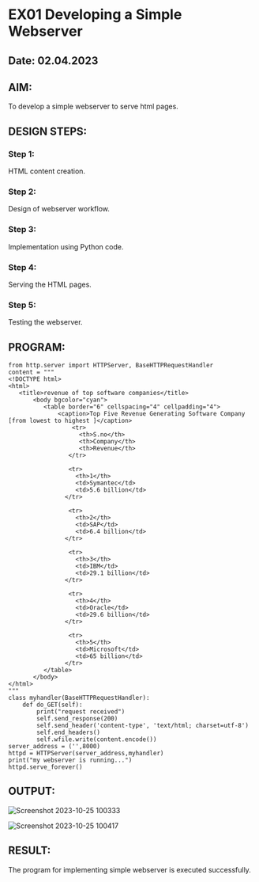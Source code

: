 # EX01 Developing a Simple Webserver
## Date: 02.04.2023

## AIM:
To develop a simple webserver to serve html pages.

## DESIGN STEPS:
### Step 1: 
HTML content creation.

### Step 2:
Design of webserver workflow.

### Step 3:
Implementation using Python code.

### Step 4:
Serving the HTML pages.

### Step 5:
Testing the webserver.

## PROGRAM:
```
from http.server import HTTPServer, BaseHTTPRequestHandler
content = """
<!DOCTYPE html>
<html>
   <title>revenue of top software companies</title>
       <body bgcolor="cyan">
          <table border="6" cellspacing="4" cellpadding="4">
              <caption>Top Five Revenue Generating Software Company   [from lowest to highest ]</caption>
                  <tr>
                    <th>S.no</th>
                    <th>Company</th>
                    <th>Revenue</th>
                 </tr>

                 <tr>
                   <th>1</th>
                   <td>Symantec</td>
                   <td>5.6 billion</td>
                </tr>

                 <tr>
                   <th>2</th>
                   <td>SAP</td>
                   <td>6.4 billion</td>
                </tr>

                 <tr>
                   <th>3</th>
                   <td>IBM</td>
                   <td>29.1 billion</td>
                </tr>

                 <tr>
                   <th>4</th>
                   <td>Oracle</td>
                   <td>29.6 billion</td>
                </tr>

                 <tr>
                   <th>5</th>
                   <td>Microsoft</td>
                   <td>65 billion</td>
                </tr>
          </table>
       </body>
</html>
"""
class myhandler(BaseHTTPRequestHandler):
    def do_GET(self):
        print("request received")
        self.send_response(200)
        self.send_header('content-type', 'text/html; charset=utf-8')
        self.end_headers()
        self.wfile.write(content.encode())
server_address = ('',8000)
httpd = HTTPServer(server_address,myhandler)
print("my webserver is running...")
httpd.serve_forever()
```


## OUTPUT:
![Screenshot 2023-10-25 100333](https://github.com/Haripriya132006/simplewebserver/assets/144870747/13c5674f-9ab7-4836-a5ec-952ea12354fc)


![Screenshot 2023-10-25 100417](https://github.com/Haripriya132006/simplewebserver/assets/144870747/a7aef806-2f65-4a31-a038-b70681b3c96f)


## RESULT:
The program for implementing simple webserver is executed successfully.
